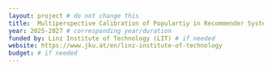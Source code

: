 ```yaml
---
layout: project # do not change this
title: 	Multiperspective Calibration of Populartiy in Recommender Systems (MultiCap)	# title of the project
year: 2025-2027	# corresponding year/duration
funded by: Linz Institute of Technology (LIT) # if needed
website: https://www.jku.at/en/linz-institute-of-technology
budget: # if needed
---
```

